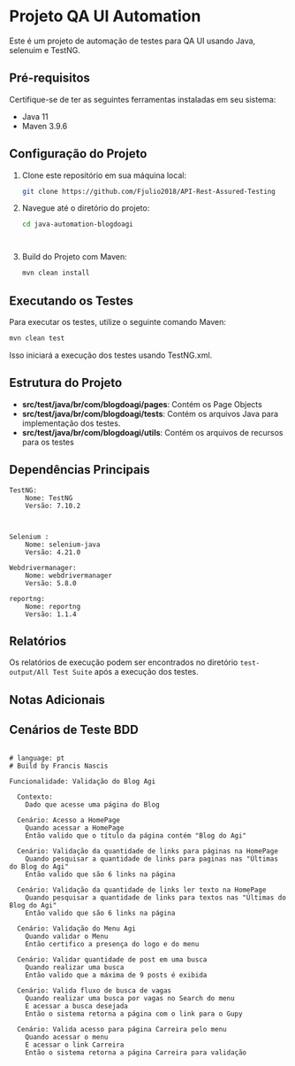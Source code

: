 # Projeto QA UI Automation

Este é um projeto de automação de testes para QA UI usando Java, selenuim e TestNG.

## Pré-requisitos

Certifique-se de ter as seguintes ferramentas instaladas em seu sistema:

- Java 11
- Maven 3.9.6

## Configuração do Projeto

1. Clone este repositório em sua máquina local:

   ```bash
   git clone https://github.com/Fjulio2018/API-Rest-Assured-Testing
   ```

2. Navegue até o diretório do projeto:

   ```bash
   cd java-automation-blogdoagi
   



3. Build do Projeto com Maven:

   ```bash
   mvn clean install
   ```

## Executando os Testes

Para executar os testes, utilize o seguinte comando Maven:

```bash
mvn clean test 
```

Isso iniciará a execução dos testes usando TestNG.xml.

## Estrutura do Projeto

- **src/test/java/br/com/blogdoagi/pages**: Contém os Page Objects
- **src/test/java/br/com/blogdoagi/tests**: Contém os arquivos Java para implementação dos testes.
- **src/test/java/br/com/blogdoagi/utils**: Contém os arquivos de recursos para os testes
## Dependências Principais

    TestNG:
        Nome: TestNG
        Versão: 7.10.2



    Selenium :
        Nome: selenium-java
        Versão: 4.21.0

    Webdrivermanager:
        Nome: webdrivermanager
        Versão: 5.8.0

    reportng:
        Nome: reportng
        Versão: 1.1.4



    

## Relatórios

Os relatórios de execução podem ser encontrados no diretório `test-output/All Test Suite` após a execução dos testes.

## Notas Adicionais
## Cenários de Teste BDD

```gherkin

# language: pt
# Build by Francis Nascis

Funcionalidade: Validação do Blog Agi

  Contexto:
    Dado que acesse uma página do Blog

  Cenário: Acesso a HomePage
    Quando acessar a HomePage
    Então valido que o título da página contém "Blog do Agi"

  Cenário: Validação da quantidade de links para páginas na HomePage
    Quando pesquisar a quantidade de links para paginas nas "Últimas do Blog do Agi"
    Então valido que são 6 links na página

  Cenário: Validação da quantidade de links ler texto na HomePage
    Quando pesquisar a quantidade de links para textos nas "Últimas do Blog do Agi"
    Então valido que são 6 links na página

  Cenário: Validação do Menu Agi
    Quando validar o Menu
    Então certifico a presença do logo e do menu

  Cenário: Validar quantidade de post em uma busca
    Quando realizar uma busca
    Então valido que a máxima de 9 posts é exibida

  Cenário: Valida fluxo de busca de vagas
    Quando realizar uma busca por vagas no Search do menu
    E acessar a busca desejada
    Então o sistema retorna a página com o link para o Gupy

  Cenário: Valida acesso para página Carreira pelo menu
    Quando acessar o menu
    E acessar o link Carreira
    Então o sistema retorna a página Carreira para validação


